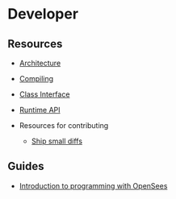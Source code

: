 # Developer


## Resources

- [Architecture](architecture)
- [Compiling]()
- [Class Interface](class_interface)
- [Runtime API]()

- Resources for contributing

  - [Ship small diffs](https://blog.skyliner.io/ship-small-diffs-741308bec0d1)


## Guides

- [Introduction to programming with OpenSees](intro)
